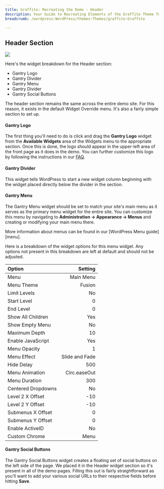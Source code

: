 ```yaml
---
title: Graffito: Recreating the Demo - Header
description: Your Guide to Recreating Elements of the Graffito Theme for WordPress
breadcrumb: /wordpress:WordPress/themes:Themes/graffito:Graffito

---
```


Header Section
-----
![][demo1]

Here's the widget breakdown for the Header section:

* Gantry Logo
* Gantry Divider
* Gantry Menu
* Gantry Divider
* Gantry Social Buttons

The header section remains the same across the entire demo site. For this reason, it exists in the default Widget Override menu. It's also a fairly simple section to set up.

#### Gantry Logo
The first thing you'll need to do is click and drag the **Gantry Logo** widget from the **Available Widgets** area of the Widgets menu to the appropriate section. Once this is done, the logo should appear in the upper-left area of the front page as it does in the demo. You can further customize this logo by following the instructions in our [FAQ][faq].

#### Gantry Divider
This widget tells WordPress to start a new widget column beginning with the widget placed directly below the divider in the section.

#### Gantry Menu
The Gantry Menu widget should be set to match your site's main menu as it serves as the primary menu widget for the entire site. You can customize this menu by navigating to **Administration -> Appearance -> Menus** and creating or modifying your main menu there. 

More information about menus can be found in our [WordPress Menu guide][menu].

Here is a breakdown of the widget options for this menu widget. Any options not present in this breakdown are left at default and should not be adjusted.

| Option             |        Setting |  
| :----------------- | -------------: |  
| Menu               |      Main Menu |  
| Menu Theme         |         Fusion |  
| Limit Levels       |             No |  
| Start Level        |              0 |  
| End Level          |              0 |  
| Show All Children  |            Yes |  
| Show Empty Menu    |             No |  
| Maximum Depth      |             10 |  
| Enable JavaScript  |            Yes |  
| Menu Opacity       |              1 |  
| Menu Effect        | Slide and Fade |  
| Hide Delay         |            500 |  
| Menu Animation     |   Circ.easeOut |  
| Menu Duration      |            300 |  
| Centered Dropdowns |             No |  
| Level 2 X Offset   |            -10 |  
| Level 2 Y Offset   |            -10 |  
| Submenus X Offset  |              0 |  
| Submenus Y Offset  |              0 |  
| Enable ActiveID    |             No |  
| Custom Chrome      |           Menu |  

#### Gantry Social Buttons
The Gantry Social Buttons widget creates a floating set of social buttons on the left side of the page. We placed it in the Header widget section so it's present in all of the demo pages. Filling this out is fairly straightforward as you'll want to add your various social URLs to their respective fields before hitting **Save**.

[demo1]: assets/wp_graffito_demo_1.jpeg
[faq]: faq.md
